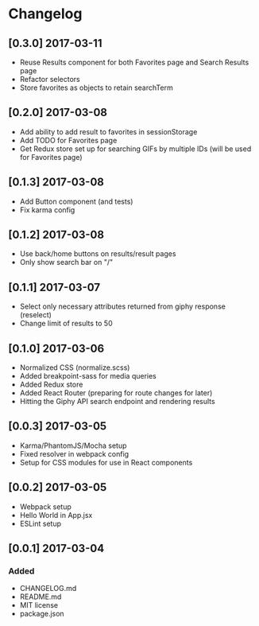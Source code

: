 # Changelog

## [0.3.0] 2017-03-11
- Reuse Results component for both Favorites page and Search Results page
- Refactor selectors
- Store favorites as objects to retain searchTerm

## [0.2.0] 2017-03-08
- Add ability to add result to favorites in sessionStorage
- Add TODO for Favorites page
- Get Redux store set up for searching GIFs by multiple IDs (will be used for Favorites page)

## [0.1.3] 2017-03-08
- Add Button component (and tests)
- Fix karma config

## [0.1.2] 2017-03-08
- Use back/home buttons on results/result pages
- Only show search bar on "/"

## [0.1.1] 2017-03-07
- Select only necessary attributes returned from giphy response (reselect)
- Change limit of results to 50

## [0.1.0] 2017-03-06
- Normalized CSS (normalize.scss)
- Added breakpoint-sass for media queries
- Added Redux store
- Added React Router (preparing for route changes for later)
- Hitting the Giphy API search endpoint and rendering results

## [0.0.3] 2017-03-05
- Karma/PhantomJS/Mocha setup
- Fixed resolver in webpack config
- Setup for CSS modules for use in React components

## [0.0.2] 2017-03-05
- Webpack setup
- Hello World in App.jsx
- ESLint setup

## [0.0.1] 2017-03-04
### Added
- CHANGELOG.md
- README.md
- MIT license
- package.json
